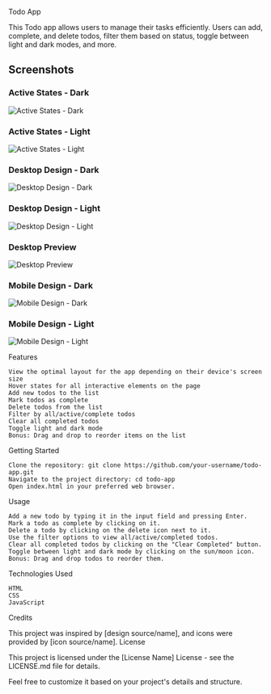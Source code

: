 Todo App

This Todo app allows users to manage their tasks efficiently. Users can add, complete, and delete todos, filter them based on status, toggle between light and dark modes, and more.
## Screenshots

### Active States - Dark
![Active States - Dark](/design/active-states-dark.jpg)

### Active States - Light
![Active States - Light](/design/active-states-light.jpg)

### Desktop Design - Dark
![Desktop Design - Dark](/design/desktop-design-dark.jpg)

### Desktop Design - Light
![Desktop Design - Light](/design/desktop-design-light.jpg)

### Desktop Preview
![Desktop Preview](/design/desktop-preview.jpg)

### Mobile Design - Dark
![Mobile Design - Dark](/design/mobile-design-dark.jpg)

### Mobile Design - Light
![Mobile Design - Light](/design/mobile-design-light.jpg)

Features

    View the optimal layout for the app depending on their device's screen size
    Hover states for all interactive elements on the page
    Add new todos to the list
    Mark todos as complete
    Delete todos from the list
    Filter by all/active/complete todos
    Clear all completed todos
    Toggle light and dark mode
    Bonus: Drag and drop to reorder items on the list

Getting Started

    Clone the repository: git clone https://github.com/your-username/todo-app.git
    Navigate to the project directory: cd todo-app
    Open index.html in your preferred web browser.

Usage

    Add a new todo by typing it in the input field and pressing Enter.
    Mark a todo as complete by clicking on it.
    Delete a todo by clicking on the delete icon next to it.
    Use the filter options to view all/active/completed todos.
    Clear all completed todos by clicking on the "Clear Completed" button.
    Toggle between light and dark mode by clicking on the sun/moon icon.
    Bonus: Drag and drop todos to reorder them.

Technologies Used

    HTML
    CSS
    JavaScript

Credits

This project was inspired by [design source/name], and icons were provided by [icon source/name].
License

This project is licensed under the [License Name] License - see the LICENSE.md file for details.

Feel free to customize it based on your project's details and structure.
